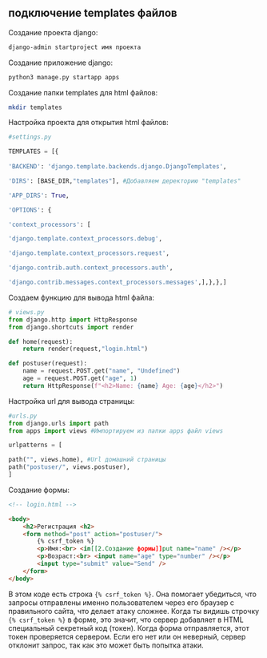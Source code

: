 ## подключение templates файлов

Создание проекта django:
```bash
django-admin startproject имя проекта
```

Создание приложение django:
```bash
python3 manage.py startapp apps
```

Создание папки templates для html файлов:
```bash
mkdir templates
```

Настройка проекта для открытия html файлов:
```python
#settings.py

TEMPLATES = [{
			  
'BACKEND': 'django.template.backends.django.DjangoTemplates',

'DIRS': [BASE_DIR,"templates"], #Добавляем деректорию "templates"

'APP_DIRS': True,

'OPTIONS': {

'context_processors': [

'django.template.context_processors.debug',

'django.template.context_processors.request',

'django.contrib.auth.context_processors.auth',

'django.contrib.messages.context_processors.messages',],},},]
```

Создаем функцию для вывода html файла:
```python
# views.py
from django.http import HttpResponse
from django.shortcuts import render

def home(request):
	return render(request,"login.html")

def postuser(request):
	name = request.POST.get("name", "Undefined")
	age = request.POST.get("age", 1)
	return HttpResponse(f"<h2>Name: {name} Age: {age}</h2>")
```

Настройка url для вывода страницы:
```python
#urls.py
from django.urls import path
from apps import views #Импортируем из папки apps файл views

urlpatterns = [

path("", views.home), #Url домашний страницы
path("postuser/", views.postuser),
]
```

Создание формы:
```html
<!-- login.html -->

<body>
	<h2>Регистрация <h2>
	<form method="post" action="postuser/">
		{% csrf_token %}
		<p>Имя:<br> <in[[2.Создание формы]]put name="name" /></p>
		<p>Возраст:<br> <input name="age" type="number" /></p>
		<input type="submit" value="Send" />
	</form>
</body>
```

В этом коде есть строка `{% csrf_token %}`. Она помогает убедиться, что запросы отправлены именно пользователем через его браузер с правильного сайта, что делает атаку сложнее.
Когда ты видишь строчку `{% csrf_token %}` в форме, это значит, что сервер добавляет в HTML специальный секретный код (токен). Когда форма отправляется, этот токен проверяется сервером. Если его нет или он неверный, сервер отклонит запрос, так как это может быть попытка атаки.